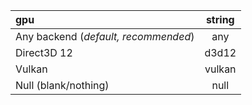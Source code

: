 <!--- This file is a snippet --->

|**gpu**                              |**string**|
|:------------------------------------|:--------:|
| Any backend (*default, recommended*)|  any     |
| Direct3D 12                         |  d3d12   |
| Vulkan                              |  vulkan  |
| Null (blank/nothing)                |  null    |
